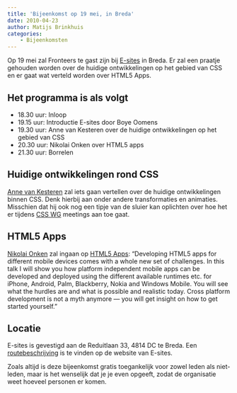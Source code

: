 ```yaml
---
title: 'Bijeenkomst op 19 mei, in Breda'
date: 2010-04-23
author: Matijs Brinkhuis
categories:
    - Bijeenkomsten
---
```


Op 19 mei zal Fronteers te gast zijn bij [E-sites](http://www.e-sites.nl) in Breda. Er zal een praatje gehouden worden over de huidige ontwikkelingen op het gebied van CSS en er gaat wat verteld worden over HTML5 Apps.

## Het programma is als volgt

-   18.30 uur: Inloop
-   19.15 uur: Introductie E-sites door Boye Oomens
-   19.30 uur: Anne van Kesteren over de huidige ontwikkelingen op het gebied van CSS
-   20.30 uur: Nikolai Onken over HTML5 apps
-   21.30 uur: Borrelen

## Huidige ontwikkelingen rond CSS

[Anne van Kesteren](http://annevankesteren.nl) zal iets gaan vertellen over de huidige ontwikkelingen binnen CSS. Denk hierbij aan onder andere transformaties en animaties. Misschien dat hij ook nog een tipje van de sluier kan oplichten over hoe het er tijdens [CSS WG](http://www.w3.org/blog/CSS) meetings aan toe gaat.

## HTML5 Apps

[Nikolai Onken](https://twitter.com/nonken) zal ingaan op [HTML5 Apps](http://www.quirksmode.org/blog/archives/2010/03/html5_apps.html):
“Developing HTML5 apps for different mobile devices comes with a whole new set of challenges. In this talk I will show you how platform independent mobile apps can be developed and deployed using the different available runtimes etc. for iPhone, Android, Palm, Blackberry, Nokia and Windows Mobile. You will see what the hurdles are and what is possible and realistic today. Cross platform development is not a myth anymore — you will get insight on how to get started yourself.”

## Locatie

E-sites is gevestigd aan de Reduitlaan 33, 4814 DC te Breda. Een [routebeschrijving](http://www.e-sites.nl/over/1595-routebeschrijving.html) is te vinden op de website van E-sites.

Zoals altijd is deze bijeenkomst gratis toegankelijk voor zowel leden als niet-leden, maar is het wenselijk dat je je even opgeeft, zodat de organisatie weet hoeveel personen er komen. 
